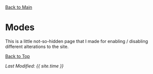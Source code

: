 [Back to Main](index.md)

# Modes

This is a little not-so-hidden page that I made for enabling / disabling different alterations to the site.

<span class="modesCol" id="modesList">
</span>

<script type="text/javascript" src="scripts/main.js"></script>

[Back to Top](#top)

*Last Modified: {{ site.time }}*